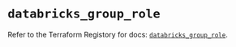 # `databricks_group_role`

Refer to the Terraform Registory for docs: [`databricks_group_role`](https://registry.terraform.io/providers/databricks/databricks/1.31.0/docs/resources/group_role).
